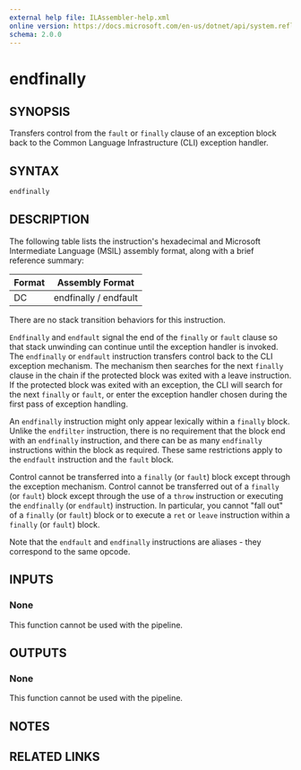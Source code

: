 ```yaml
---
external help file: ILAssembler-help.xml
online version: https://docs.microsoft.com/en-us/dotnet/api/system.reflection.emit.opcodes.endfinally
schema: 2.0.0
---
```


# endfinally

## SYNOPSIS

Transfers control from the `fault` or `finally` clause of an exception block back to the Common Language Infrastructure (CLI) exception handler.

## SYNTAX

```powershell
endfinally
```

## DESCRIPTION

The following table lists the instruction's hexadecimal and Microsoft Intermediate Language (MSIL) assembly format, along with a brief reference summary:

| Format | Assembly Format       |
| ------ | --------------------- |
| DC     | endfinally / endfault |

 There are no stack transition behaviors for this instruction.

 `Endfinally` and `endfault` signal the end of the `finally` or `fault` clause so that stack unwinding can continue until the exception handler is invoked. The `endfinally` or `endfault` instruction transfers control back to the CLI exception mechanism. The mechanism then searches for the next `finally` clause in the chain if the protected block was exited with a leave instruction. If the protected block was exited with an exception, the CLI will search for the next `finally` or `fault`, or enter the exception handler chosen during the first pass of exception handling.

 An `endfinally` instruction might only appear lexically within a `finally` block. Unlike the `endfilter` instruction, there is no requirement that the block end with an `endfinally` instruction, and there can be as many `endfinally` instructions within the block as required. These same restrictions apply to the `endfault` instruction and the `fault` block.

 Control cannot be transferred into a `finally` (or `fault`) block except through the exception mechanism. Control cannot be transferred out of a `finally` (or `fault`) block except through the use of a `throw` instruction or executing the `endfinally` (or `endfault`) instruction. In particular, you cannot "fall out" of a `finally` (or `fault`) block or to execute a `ret` or `leave` instruction within a `finally` (or `fault`) block.

 Note that the `endfault` and `endfinally` instructions are aliases - they correspond to the same opcode.

## INPUTS

### None

This function cannot be used with the pipeline.

## OUTPUTS

### None

This function cannot be used with the pipeline.

## NOTES

## RELATED LINKS
